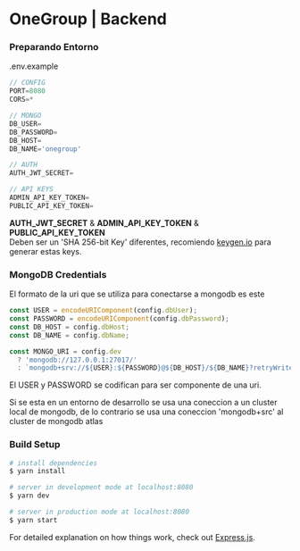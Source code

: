 # OneGroup | Backend

### Preparando Entorno

.env.example

```js
// CONFIG
PORT=8080
CORS=*

// MONGO
DB_USER=
DB_PASSWORD=
DB_HOST=
DB_NAME='onegroup'

// AUTH
AUTH_JWT_SECRET=

// API KEYS
ADMIN_API_KEY_TOKEN=
PUBLIC_API_KEY_TOKEN=
```

**AUTH_JWT_SECRET** & **ADMIN_API_KEY_TOKEN** & **PUBLIC_API_KEY_TOKEN** \
Deben ser un 'SHA 256-bit Key' diferentes, recomiendo [keygen.io](https://keygen.io/) para generar estas keys.

### MongoDB Credentials

El formato de la uri que se utiliza para conectarse a mongodb es este

```js
const USER = encodeURIComponent(config.dbUser);
const PASSWORD = encodeURIComponent(config.dbPassword);
const DB_HOST = config.dbHost;
const DB_NAME = config.dbName;

const MONGO_URI = config.dev
  ? 'mongodb://127.0.0.1:27017/'
  : `mongodb+srv://${USER}:${PASSWORD}@${DB_HOST}/${DB_NAME}?retryWrites=true&w=majority`;
```

El USER y PASSWORD se codifican para ser componente de una uri.

Si se esta en un entorno de desarrollo se usa una coneccion a un cluster local de mongodb, de lo contrario se usa una coneccion 'mongodb+src' al cluster de mongodb atlas

### Build Setup

```bash
# install dependencies
$ yarn install

# server in development mode at localhost:8080
$ yarn dev

# server in production mode at localhost:8080
$ yarn start
```

For detailed explanation on how things work, check out [Express.js](https://expressjs.com/es/).
